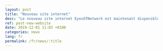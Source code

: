 ```yaml
---
layout: post
title: "Nouveau site internet"
desc: "Le nouveau site internet EyesOfNetwork est maintenant disponible. Nous y retrouverons les différentes actualités, l'espace téléchargement et de nouvelles fonctionnalités qui sortiront durant l'année."
ref: post-new-website
date: 2019-12-01 11:03 +0100
categories: news
lang: fr
permalink: /fr/news/:title
---
```

